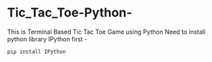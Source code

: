 # Tic_Tac_Toe-Python-
This is Terminal Based Tic Tac Toe Game using Python
Need to install python library IPython first - 
```
pip install IPython
```
